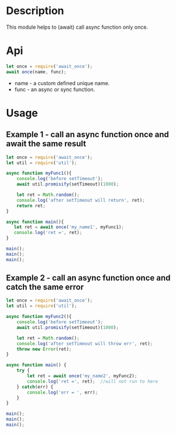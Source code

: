 # Description

This module helps to (await) call async function only once.

# Api

```javascript
let once = require('await_once');
await once(name, func);
```

* name - a custom defined unique name.
* func - an async or sync function.

# Usage

## Example 1 - call an async function once and await the same result

```javascript
let once = require('await_once');
let util = require('util');

async function myFunc1(){
    console.log('before setTimeout');
    await util.promisify(setTimeout)(1000);

    let ret = Math.random();
    console.log('after setTimeout will return', ret);
    return ret;
}

async function main(){
   let ret = await once('my_name1', myFunc1);
   console.log('ret =', ret);
}

main();
main();
main();

```

## Example 2 - call an async function once and catch the same error

```javascript
let once = require('await_once');
let util = require('util');

async function myFunc2(){
    console.log('before setTimeout');
    await util.promisify(setTimeout)(1000);

    let ret = Math.random();
    console.log('after setTimeout will throw err', ret);
    throw new Error(ret);
}

async function main() {
    try {
        let ret = await once('my_name2', myFunc2);
        console.log('ret =', ret);  //will not run to here
    } catch(err) {
        console.log('err = ', err);
    }
}

main();
main();
main();

```
